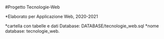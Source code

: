 #Progetto Tecnologie-Web

*Elaborato per Applicazione Web, 2020-2021

*cartella con tabelle e dati Database: DATABASE/tecnologie_web.sql
        *nome database: tecnologie_web.
